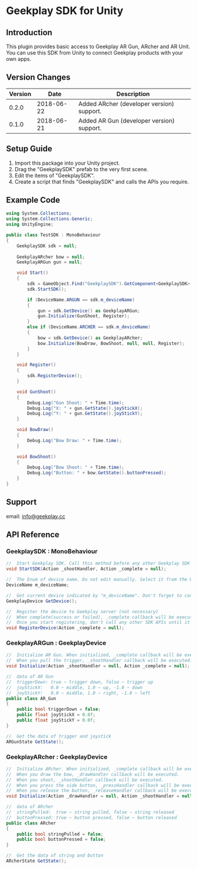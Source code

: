 # Geekplay SDK for Unity

## Introduction

This plugin provides basic access to Geekplay AR Gun, ARcher and AR Unit. You can use this SDK from Unity to connect Geekplay products with your own apps.

## Version Changes

| Version | Date       | Description                               |
| ------- | ---------- | ----------------------------------------- |
| 0.2.0   | 2018-06-22 | Added ARcher (developer version) support. |
| 0.1.0   | 2018-06-21 | Added AR Gun (developer version) support. |

## Setup Guide

1. Import this package into your Unity project.
2. Drag the "GeekplaySDK" prefab to the very first scene.
3. Edit the items of "GeekplaySDK".
4. Create a script that finds "GeekplaySDK" and calls the APIs you require.

## Example Code

```c#
using System.Collections;
using System.Collections.Generic;
using UnityEngine;

public class TestSDK : MonoBehaviour
{
    GeekplaySDK sdk = null;
    
    GeekplayARcher bow = null;
    GeekplayARGun gun = null;

    void Start()
    {
        sdk = GameObject.Find("GeekplaySDK").GetComponent<GeekplaySDK>();
        sdk.StartSDK();

        if (DeviceName.ARGUN == sdk.m_deviceName)
        {
            gun = sdk.GetDevice() as GeekplayARGun;
            gun.Initialize(GunShoot, Register);
        }
        else if (DeviceName.ARCHER == sdk.m_deviceName)
        {
            bow = sdk.GetDevice() as GeekplayARcher;
            bow.Initialize(BowDraw, BowShoot, null, null, Register);
        }
    }

    void Register()
    {
        sdk.RegisterDevice();
    }

    void GunShoot()
    {
        Debug.Log("Gun Shoot: " + Time.time);
        Debug.Log("X: " + gun.GetState().joyStickX);
        Debug.Log("Y: " + gun.GetState().joyStickY);
    }

    void BowDraw()
    {
        Debug.Log("Bow Draw: " + Time.time);
    }

    void BowShoot()
    {
        Debug.Log("Bow Shoot: " + Time.time);
        Debug.Log("Button: " + bow.GetState().buttonPressed);
    }
}
```

## Support

email: info@geekplay.cc

## API Reference

### GeekplaySDK : MonoBehaviour

```c#
//	Start Geekplay SDK. Call this method before any other Geekplay SDK operations.
void StartSDK(Action _shootHandler, Action _complete = null);

//	The Enum of device name. Do not edit manually. Select it from the Unity editor.
DeviceName m_deviceName;

//	Get current device indicated by "m_deviceName". Don't forget to convert the type explicitly. 
GeekplayDevice GetDevice();

//	Register the device to Geekplay server (not necessary)
//	When complete(success or failed), _complete callback will be executed.
//	Once you start registering, don't call any other SDK APIs until it's completed.
void RegisterDevice(Action _complete = null);
```

### GeekplayARGun : GeekplayDevice

```c#
//	Initialize AR Gun. When initialized, _complete callback will be executed. 
//	When you pull the trigger, _shootHandler callback will be executed.
void Initialize(Action _shootHandler = null, Action _complete = null);

//	data of AR Gun
//	triggerDown: true ~ trigger down, false ~ trigger up
//	joyStickX:   0.0 ~ middle, 1.0 ~ up, -1.0 ~ down
//	joyStickY:   0.0 ~ middle, 1.0 ~ right, -1.0 ~ left
public class AR_Gun
{
    public bool triggerDown = false;
    public float joyStickX = 0.0f;
    public float joyStickY = 0.0f;
}

//	Get the data of trigger and joystick
ARGunState GetState();
```

### GeekplayARcher : GeekplayDevice

```c#
//	Initialize ARcher. When initialized, _complete callback will be executed. 
//	When you draw the bow, _drawHandler callback will be executed.
//	When you shoot, _shootHandler callback will be executed.
//	When you press the side button, _pressHandler callback will be executed.
//	When you release the button, _releaseHandler callback will be executed.
void Initialize(Action _drawHandler = null, Action _shootHandler = null, Action _pressHandler = null, Action _releaseHandler = null, Action _complete = null);

//	data of ARcher
//	stringPulled:  true ~ string pulled, false ~ string released
//	buttonPressed: true ~ button pressed, false ~ button released
public class ARcher
{
    public bool stringPulled = false;
    public bool buttonPressed = false;
}

//	Get the data of string and button
ARcherState GetState();
```

